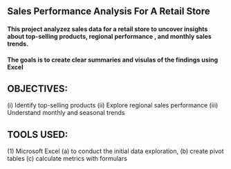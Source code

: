 ## Sales Performance Analysis For A Retail Store
####  This project analyzez sales data for a retail store to uncover insights about top-selling products, regional performance , and monthly sales trends.
#### The goals is to create clear summaries and visulas of the findings using Excel

## OBJECTIVES:
(i) Identify top-selling products
(ii) Explore regional sales performance
(iii) Understand monthly and seasonal trends

## TOOLS USED:
(1) Microsoft Excel
(a) to conduct the initial data exploration,
(b) create pivot tables
(c) calculate metrics with formulars
 
